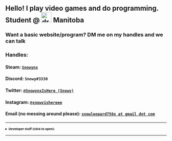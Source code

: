 ## Hello! I play video games and do programming. Student @ <img src="https://emojipedia-us.s3.dualstack.us-west-1.amazonaws.com/thumbs/240/twitter/236/flag-for-canada_1f1e8-1f1e6.png" alt="drawing" width="32" height="32"/> Manitoba

### Want a basic website/program? DM me on my handles and we can talk

### Handles: 

#### Steam: [`Snowynx`](https://steamcommunity.com/id/Snowynx/) 
#### Discord: `Snowy#3330`
#### Twitter: [`@SnowynxIsHere (Snowy)`](https://twitter.com/SnowynxIsHere)
#### Instagram: [`@snowyishereee`](https://www.instagram.com/snowyishereee/)
#### Email (no messing around please): [`snowleopard756x at gmail dot com`](mailto:snowleopard756x@gmail.com)

----

<details>
<summary style="font-size: 1vw">
  <b>Developer stuff (click to open): </b>
</summary>
<p>

<h3> My GitHub (Snowynx) is available <a href="https://github.com/Snowynx">right here,</a> and my repositories/projects are found <a href="https://github.com/Snowynx?tab=repositories">right here</a></h3>
<h3> Gists are found <a href="https://gist.github.com/Snowynx">here</a> </h3>

<h3> Global MIT License, applied to my gists and most of my projects, found <a href="https://raw.githubusercontent.com/Snowynx/Snowynx.github.io/master/globalLicense.md">here</a> </h3>

<h4> (other than this project, which is licensed under the WTFPL; warning: explicit, found <a href="https://raw.githubusercontent.com/Snowynx/Snowynx.github.io/master/LICENSE"> here</a> </h4>
</p>
</details>

----

<link rel="shortcut icon" type="image/png" href="https://emojipedia-us.s3.dualstack.us-west-1.amazonaws.com/thumbs/240/twitter/236/flag-for-canada_1f1e8-1f1e6.png">
